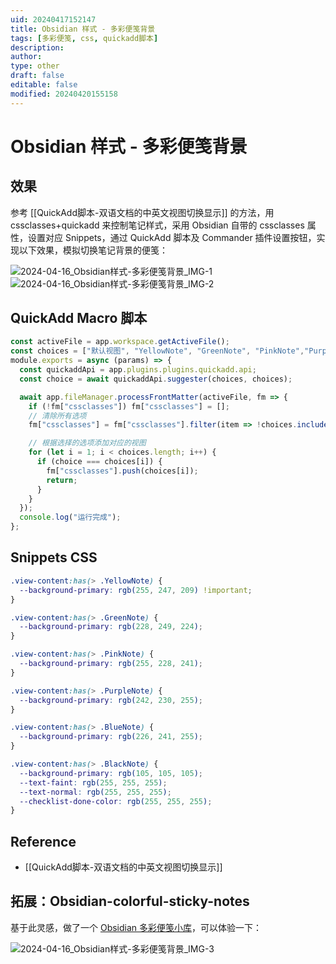 ```yaml
---
uid: 20240417152147
title: Obsidian 样式 - 多彩便笺背景
tags: [多彩便笺, css, quickadd脚本]
description: 
author: 
type: other
draft: false
editable: false
modified: 20240420155158
---
```


# Obsidian 样式 - 多彩便笺背景

## 效果

参考 [[QuickAdd脚本-双语文档的中英文视图切换显示]] 的方法，用 cssclasses+quickadd 来控制笔记样式，采用 Obsidian 自带的 cssclasses 属性，设置对应 Snippets，通过 QuickAdd 脚本及 Commander 插件设置按钮，实现以下效果，模拟切换笔记背景的便笺：

![2024-04-16_Obsidian样式-多彩便笺背景_IMG-1](https://cdn.pkmer.cn/images/202404171534290.gif!pkmer)![2024-04-16_Obsidian样式-多彩便笺背景_IMG-2](https://cdn.pkmer.cn/images/202404171534291.jpg!pkmer)

## QuickAdd Macro 脚本

```js
const activeFile = app.workspace.getActiveFile();
const choices = ["默认视图", "YellowNote", "GreenNote", "PinkNote","PurpleNote","BlueNote","BlackNote"];
module.exports = async (params) => {
  const quickaddApi = app.plugins.plugins.quickadd.api;
  const choice = await quickaddApi.suggester(choices, choices);

  await app.fileManager.processFrontMatter(activeFile, fm => {
    if (!fm["cssclasses"]) fm["cssclasses"] = [];
    // 清除所有选项
    fm["cssclasses"] = fm["cssclasses"].filter(item => !choices.includes(item));

    // 根据选择的选项添加对应的视图
    for (let i = 1; i < choices.length; i++) {
      if (choice === choices[i]) {
        fm["cssclasses"].push(choices[i]);
        return;
      }
    }
  });
  console.log("运行完成");
};
```

## Snippets CSS

```css
.view-content:has(> .YellowNote) {
  --background-primary: rgb(255, 247, 209) !important;
}

.view-content:has(> .GreenNote) {
  --background-primary: rgb(228, 249, 224);
}

.view-content:has(> .PinkNote) {
  --background-primary: rgb(255, 228, 241);
}

.view-content:has(> .PurpleNote) {
  --background-primary: rgb(242, 230, 255);
}

.view-content:has(> .BlueNote) {
  --background-primary: rgb(226, 241, 255);
}

.view-content:has(> .BlackNote) {
  --background-primary: rgb(105, 105, 105);
  --text-faint: rgb(255, 255, 255);
  --text-normal: rgb(255, 255, 255);
  --checklist-done-color: rgb(255, 255, 255);
}
```

## Reference

- [[QuickAdd脚本-双语文档的中英文视图切换显示]]

## 拓展：Obsidian-colorful-sticky-notes

基于此灵感，做了一个 [Obsidian 多彩便笺小库](https://github.com/PandaNocturne/Obsidian-colorful-sticky-notes)，可以体验一下：

![2024-04-16_Obsidian样式-多彩便笺背景_IMG-3](https://cdn.pkmer.cn/images/202404201550475.gif!pkmer)